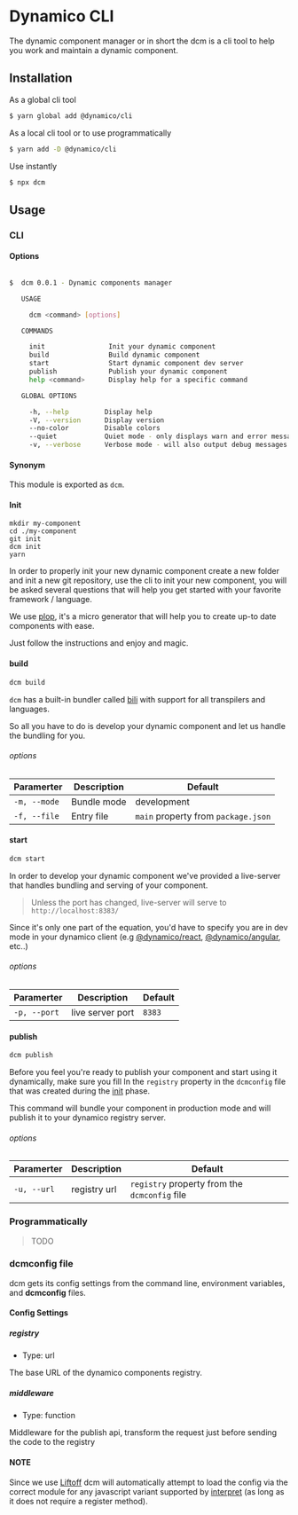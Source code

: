 # Dynamico CLI

The dynamic component manager or in short the dcm is a cli tool to help you work and maintain a dynamic component.

## Installation

As a global cli tool

```bash
$ yarn global add @dynamico/cli
```

As a local cli tool or to use programmatically

```bash
$ yarn add -D @dynamico/cli
```

Use instantly

```bash
$ npx dcm
```

## Usage

### CLI

#### Options

```bash

$  dcm 0.0.1 - Dynamic components manager

   USAGE

     dcm <command> [options]

   COMMANDS

     init                Init your dynamic component
     build               Build dynamic component
     start               Start dynamic component dev server
     publish             Publish your dynamic component
     help <command>      Display help for a specific command

   GLOBAL OPTIONS

     -h, --help         Display help
     -V, --version      Display version
     --no-color         Disable colors
     --quiet            Quiet mode - only displays warn and error messages
     -v, --verbose      Verbose mode - will also output debug messages

```

#### Synonym

This module is exported as `dcm`.

#### Init

```bash=
mkdir my-component
cd ./my-component
git init
dcm init
yarn
```

In order to properly init your new dynamic component create a new folder and init a new git repository, use the cli to init your new component, you will be asked several questions that will help you get started with your favorite framework / language.

We use [plop](https://github.com/amwmedia/plop), it's a micro generator that will help you to create up-to date components with ease.

Just follow the instructions and enjoy and magic.

#### build

```bash
dcm build
```

`dcm` has a built-in bundler called [bili](https://github.com/egoist/bili) with support for all transpilers and languages.

So all you have to do is develop your dynamic component and let us handle the bundling for you.

###### options

| Paramerter   | Description | Default                             |
| ------------ | ----------- | ----------------------------------- |
| `-m, --mode` | Bundle mode | development                         |
| `-f, --file` | Entry file  | `main` property from `package.json` |

#### start

```bash
dcm start
```

In order to develop your dynamic component we've provided a live-server that handles bundling and serving of your component.

> Unless the port has changed, live-server will serve to `http://localhost:8383/`

Since it's only one part of the equation, you'd have to specify you are in dev mode in your dynamico client (e.g [@dynamico/react](), [@dynamico/angular](), etc..)

###### options

| Paramerter   | Description      | Default |
| ------------ | ---------------- | ------- |
| `-p, --port` | live server port | `8383`  |

#### publish

```bash
dcm publish
```

Before you feel you're ready to publish your component and start using it dynamically, make sure you fill In the `registry` property in the `dcmconfig` file that was created during the [init](#init) phase.

This command will bundle your component in production mode and will publish it to your dynamico registry server.

###### options

| Paramerter  | Description  | Default                                       |
| ----------- | ------------ | --------------------------------------------- |
| `-u, --url` | registry url | `registry` property from the `dcmconfig` file |

### Programmatically

> TODO

### dcmconfig file

dcm gets its config settings from the command line, environment variables, and **dcmconfig** files.

#### Config Settings

##### registry

- Type: url

The base URL of the dynamico components registry.

##### middleware

- Type: function

Middleware for the publish api, transform the request just before sending the code to the registry

#### NOTE

Since we use [Liftoff](https://github.com/js-cli/js-liftoff) dcm will automatically attempt to load the config via the correct module for any javascript variant supported by [interpret](https://github.com/js-cli/js-interpret) (as long as it does not require a register method).
